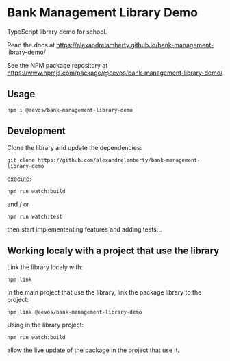 # Bank Management Library Demo

TypeScript library demo for school.

Read the docs at <https://alexandrelamberty.github.io/bank-management-library-demo/>

See the NPM package repository at <https://www.npmjs.com/package/@eevos/bank-management-library-demo/>

## Usage

```shell
npm i @eevos/bank-management-library-demo
```

## Development

Clone the library and update the dependencies:

```shell
git clone https://github.com/alexandrelamberty/bank-management-library-demo 
```

 execute:

```shell
npm run watch:build 
```

and / or

```shell
npm run watch:test 
```

then start implemententing features and adding tests...

## Working localy with a project that use the library

Link the library localy with:

```shell
npm link
```

In the main project that use the library, link the package library to the project:

```shell
npm link @eevos/bank-management-library-demo
```

Using in the library project:

```shell
npm run watch:build
```

allow the live update of the package in the project that use it.
